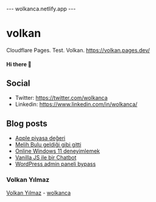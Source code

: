 ---  wolkanca.netlify.app ---
# volkan
Cloudflare Pages. Test. Volkan. https://volkan.pages.dev/

#### Hi there 👋

## Social
- Twitter: https://twitter.com/wolkanca
- Linkedin: https://www.linkedin.com/in/wolkanca/


## Blog posts
<!-- BLOG-POST-LIST:START -->
- [Apple piyasa değeri](https://wolkanca.com.tr/apple-piyasa-degeri/)
- [Melih Bulu geldiği gibi gitti](https://wolkanca.com.tr/melih-bulu-geldigi-gibi-gitti/)
- [Online Windows 11 deneyimlemek](https://wolkanca.com.tr/online-windows-11-deneyimlemek/)
- [Vanilla JS ile bir Chatbot](https://wolkanca.com.tr/vanilla-js-ile-bir-chatbot/)
- [WordPress admin paneli bypass](https://wolkanca.com.tr/wordpress-admin-paneli-bypass/)
<!-- BLOG-POST-LIST:END -->


### Volkan Yılmaz

[Volkan Yılmaz](https://volkanyilmaz.com.tr/) - [wolkanca](https://wolkanca.com.tr/)

